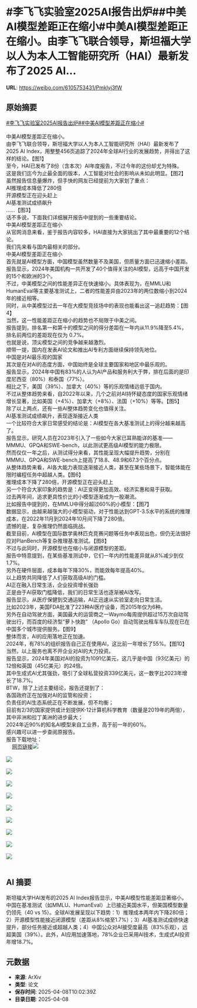 # #李飞飞实验室2025AI报告出炉##中美AI模型差距正在缩小#中美AI模型差距正在缩小。由李飞飞联合领导，斯坦福大学以人为本人工智能研究所（HAI）最新发布了2025 AI...

**URL**: https://weibo.com/6105753431/Pmklyj3fW

## 原始摘要

<a href="https://m.weibo.cn/search?containerid=231522type%3D1%26t%3D10%26q%3D%23%E6%9D%8E%E9%A3%9E%E9%A3%9E%E5%AE%9E%E9%AA%8C%E5%AE%A42025AI%E6%8A%A5%E5%91%8A%E5%87%BA%E7%82%89%23&amp;extparam=%23%E6%9D%8E%E9%A3%9E%E9%A3%9E%E5%AE%9E%E9%AA%8C%E5%AE%A42025AI%E6%8A%A5%E5%91%8A%E5%87%BA%E7%82%89%23" data-hide=""><span class="surl-text">#李飞飞实验室2025AI报告出炉#</span></a><a href="https://m.weibo.cn/search?containerid=231522type%3D1%26t%3D10%26q%3D%23%E4%B8%AD%E7%BE%8EAI%E6%A8%A1%E5%9E%8B%E5%B7%AE%E8%B7%9D%E6%AD%A3%E5%9C%A8%E7%BC%A9%E5%B0%8F%23&amp;extparam=%23%E4%B8%AD%E7%BE%8EAI%E6%A8%A1%E5%9E%8B%E5%B7%AE%E8%B7%9D%E6%AD%A3%E5%9C%A8%E7%BC%A9%E5%B0%8F%23" data-hide=""><span class="surl-text">#中美AI模型差距正在缩小#</span></a><br><br>中美AI模型差距正在缩小。<br>由李飞飞联合领导，斯坦福大学以人为本人工智能研究所（HAI）最新发布了2025 AI Index，用整整456页追踪了2024年全球AI行业的发展趋势，并得出了这样的结论。【图1】<br>至今，HAI已发布了8份（含本次）AI年度报告，不过今年的这份却尤为特殊。<br>这是我们迄今为止最全面的版本，人工智能对社会的影响从未如此明显。【图2】<br>虽然报告信息量爆炸，但手快的网友已经提前为大家划了重点：<br>AI推理成本降低了280倍<br>开源模型正在迎头赶上<br>AI基准测试成绩飙升<br>……【图3】<br>话不多说，下面我们详细展开报告中提到的一些重要结论。<br>中美AI模型差距正在缩小<br>从官网消息来看，鉴于报告内容较多，HAI直接为大家挑出了其中最重要的12个结论。<br>我们先来看与国内最相关的部分。<br>中美AI模型差距正在缩小<br>首先就是AI模型方面，中国模型虽然数量不及美国，但质量方面已迅速缩小差距。<br>报告显示，2024年美国机构一共开发了40个值得关注的AI模型，远高于中国开发的15个和欧洲的3个。<br>不过，中美模型之间的性能差异正在快速缩小。具体表现为，在MMLU和HumanEval等主要基准测试上，二者的性能差异由2023年的两位数缩小到2024年的接近相等。<br>同时，从中美模型过去一年在大模型竞技场中的表现也能看出这一追赶趋势：【图4】<br>当然，这一性能差距正在缩小的趋势也不局限于中美之间。<br>报告提到，排名第一和第十的模型之间的得分差距在一年内从11.9%降至5.4%，排名前两位的差距现在仅为 0.7%。<br>也就是说，顶尖模型之间的竞争越来越激烈。<br>顺带一提，国内在发表AI论文和推出AI专利方面继续保持领先地位。<br>中国是对AI最乐观的国家<br>其次是在对AI的态度方面，中国始终是全球主要国家和地区中最乐观的。<br>报告显示，2024年中国有83%的人认为AI产品和服务利大于弊，排在后面的是印度尼西亚（80%）和泰国（77%）。<br>相比之下，美国（39%）、加拿大（40%）等的乐观情绪远低于国内。<br>不过从整体趋势来看，自2022年以来，几个之前对AI持怀疑态度的国家乐观情绪增长显著，比如美国（+4%）、加拿大（+8%）、法国（+10%）等等。【图5】<br>除了以上两点，还有一些AI整体趋势变化也值得关注。<br>AI基准测试成绩飙升，表现逐渐接近人类<br>一个比较符合大家日常感受的结论是：AI模型在各大基准测试上的得分越来越高了。<br>报告显示，研究人员在2023年引入了一些如今大家已耳熟能详的基准——MMMU、GPQA和SWE-bench，以此测试更高级AI模型的能力极限。<br>然而仅仅一年之后，从测试得分来看，其性能呈现大幅提升趋势，分别在MMMU、GPQA和SWE-bench上提高了18.8、48.9和67.3个百分点。<br>从整体趋势来看，AI各大能力表现逐渐接近人类，甚至在某些场景下，智能体能在限时编程任务中超越人类。【图6】<br>推理成本下降了280倍，开源模型正在迎头赶上<br>另一个符合大家印象的趋势是：AI正变得更加高效、经济实惠和易于获取。<br>过去两年间，追求更具性价比的小模型逐渐成为一股潮流。<br>比如报告中提到的，在MMLU中得分超过60%的小模型：【图7】<br>数据显示，由越来越强大的小模型驱动，对于性能达到GPT-3.5水平的系统的推理成本，在2022年11月到2024年10月间下降了280倍。<br>遗憾的是，复杂推理仍然面临挑战。<br>截至目前，AI模型在国际数学奥林匹克竞赛问题等任务中表现出色，但仍无法很好应对PlanBench等复杂推理基准测试。【图8】<br>不过与此同时，开源模型也在缩小与闭源模型的差距。<br>报告中特意提到，在某些基准测试中，它们一年内的性能差异就从8%减少到仅1.7%。<br>另外在硬件层面，成本每年下降30%，而能效每年提高40%。<br>以上趋势共同降低了人们获取高级AI的门槛。<br>AI正在融入日常生活，企业投资增长强劲<br>正是由于AI获取门槛降低，我们的日常生活也逐渐被AI改写。<br>报告显示，从医疗保健到交通运输，AI正迅速从实验室走向日常生活。<br>比如2023年，美国FDA批准了223种AI医疗设备，而2015年仅为6种。<br>另外在自动驾驶方面，美国最大的运营商之一Waymo每周提供超过15万次自动驾驶出行，而百度的经济型“萝卜快跑” （Apollo Go）自动驾驶出租车车队现在已在中国多个城市提供服务。【图9】<br>整体而言，AI的应用落地正在加速。<br>2024年，有78%的组织报告自己正在使用AI，这比前一年增长了55%。【图10】<br>当然，以上服务也离不开企业对AI的大力投资。<br>报告显示，2024年美国对AI的投资为1091亿美元，这几乎是中国（93亿美元）的12倍和英国（45亿美元）的24倍。<br>其中生成式AI尤其强劲，吸引了全球私营投资339亿美元，这一数字比2023年增长了18.7%。<br>BTW，除了上述主要结论，报告还提到了：<br>各国政府正在加强对AI的监管和投资；<br>负责任的AI生态系统正在不断发展，但不均衡；<br>目前有2/3的国家提供或计划提供K-12计算机科学教育（数量是2019年的两倍），其中非洲和拉丁美洲的进步最大；<br>2024年近90%的知名AI模型来自工业界，高于前一年的60%。<br>感兴趣可以进一步查阅原报告。<br>报告下载地址：<br><a href="https://weibo.cn/sinaurl?u=https%3A%2F%2Fhai-production.s3.amazonaws.com%2Ffiles%2Fhai_ai_index_report_2025.pdf" data-hide=""><span class="url-icon"><img style="width: 1rem;height: 1rem" src="https://h5.sinaimg.cn/upload/2015/09/25/3/timeline_card_small_web_default.png" referrerpolicy="no-referrer"></span><span class="surl-text">网页链接</span></a><img style="" src="https://tvax4.sinaimg.cn/large/006Fd7o3gy1i09iztgzfwj30k00pmgy3.jpg" referrerpolicy="no-referrer"><br><br><img style="" src="https://tvax3.sinaimg.cn/large/006Fd7o3gy1i09izui8dij30zk0iu7hv.jpg" referrerpolicy="no-referrer"><br><br><img style="" src="https://tvax2.sinaimg.cn/large/006Fd7o3gy1i09iztj00lj30k00xw15f.jpg" referrerpolicy="no-referrer"><br><br><img style="" src="https://tvax3.sinaimg.cn/large/006Fd7o3gy1i09izurjtyj30yz0k0wio.jpg" referrerpolicy="no-referrer"><br><br><img style="" src="https://tvax2.sinaimg.cn/large/006Fd7o3gy1i09izu7an5j30n30k00xt.jpg" referrerpolicy="no-referrer"><br><br><img style="" src="https://tvax3.sinaimg.cn/large/006Fd7o3gy1i09iztopkzj30qt0k078z.jpg" referrerpolicy="no-referrer"><br><br><img style="" src="https://tvax3.sinaimg.cn/large/006Fd7o3gy1i09izur6ouj30zd0k0dj7.jpg" referrerpolicy="no-referrer"><br><br><img style="" src="https://tvax4.sinaimg.cn/large/006Fd7o3gy1i09izusf68j30z90k0wif.jpg" referrerpolicy="no-referrer"><br><br><img style="" src="https://tvax4.sinaimg.cn/large/006Fd7o3gy1i09izuryltj30zf0k0n1r.jpg" referrerpolicy="no-referrer"><br><br><img style="" src="https://tvax3.sinaimg.cn/large/006Fd7o3gy1i09izuralbj30yy0k0tce.jpg" referrerpolicy="no-referrer"><br><br>

## AI 摘要

斯坦福大学HAI发布的2025 AI Index报告显示，中美AI模型性能差距显著缩小，中国在基准测试（如MMLU、HumanEval）上已接近美国水平，但美国模型数量仍领先（40 vs 15）。全球AI发展呈现以下趋势：1）推理成本两年内下降280倍；2）开源模型性能接近闭源模型（差距从8%缩至1.7%）；3）AI基准测试成绩快速提升，部分任务接近或超越人类；4）中国公众对AI接受度最高（83%乐观），远超美国（39%）。此外，AI应用加速落地，78%企业已采用AI技术，生成式AI投资年增18.7%。

## 元数据

- **来源**: ArXiv
- **类型**: 论文
- **保存时间**: 2025-04-08T10:02:39Z
- **目录日期**: 2025-04-08
